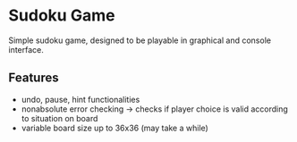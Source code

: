 # Sudoku Game
Simple sudoku game, designed to be playable in graphical and console interface.
## Features
- undo, pause, hint functionalities
- nonabsolute error checking -> checks if player choice is valid according to situation on board
- variable board size  up to 36x36 (may take a while) 
